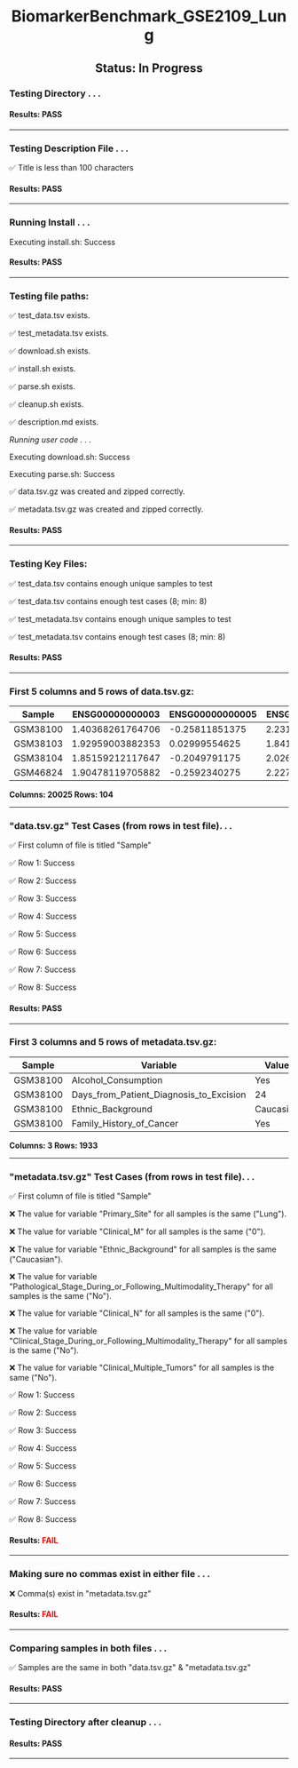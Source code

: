 <h1><center>BiomarkerBenchmark_GSE2109_Lung</center></h1>
<h2><center> Status: In Progress </center></h2>


### Testing Directory . . .

#### Results: PASS
---
### Testing Description File . . .

&#9989;	Title is less than 100 characters

#### Results: PASS
---
### Running Install . . .

Executing install.sh: Success

#### Results: PASS
---

### Testing file paths:

&#9989;	test_data.tsv exists.

&#9989;	test_metadata.tsv exists.

&#9989;	download.sh exists.

&#9989;	install.sh exists.

&#9989;	parse.sh exists.

&#9989;	cleanup.sh exists.

&#9989;	description.md exists.

*Running user code . . .*

Executing download.sh: Success

Executing parse.sh: Success

&#9989;	data.tsv.gz was created and zipped correctly.

&#9989;	metadata.tsv.gz was created and zipped correctly.

#### Results: PASS
---
### Testing Key Files:

&#9989;	test_data.tsv contains enough unique samples to test

&#9989;	test_data.tsv contains enough test cases (8; min: 8)

&#9989;	test_metadata.tsv contains enough unique samples to test

&#9989;	test_metadata.tsv contains enough test cases (8; min: 8)

#### Results: PASS
---

### First 5 columns and 5 rows of data.tsv.gz:

|	Sample	|	ENSG00000000003	|	ENSG00000000005	|	ENSG00000000419	|	ENSG00000000457	|
|	---	|	---	|	---	|	---	|	---	|
|	GSM38100	|	1.40368261764706	|	-0.25811851375	|	2.23105485222222	|	0.4314917628125	|
|	GSM38103	|	1.92959003882353	|	0.02999554625	|	1.84192114111111	|	0.8087353546875	|
|	GSM38104	|	1.85159212117647	|	-0.2049791175	|	2.02616687	|	0.3431711746875	|
|	GSM46824	|	1.90478119705882	|	-0.2592340275	|	2.22703217444444	|	0.7706966209375	|

**Columns: 20025 Rows: 104**

---
### "data.tsv.gz" Test Cases (from rows in test file). . .

&#9989;	First column of file is titled "Sample"

&#9989;	Row 1: Success

&#9989;	Row 2: Success

&#9989;	Row 3: Success

&#9989;	Row 4: Success

&#9989;	Row 5: Success

&#9989;	Row 6: Success

&#9989;	Row 7: Success

&#9989;	Row 8: Success

#### Results: PASS
---
### First 3 columns and 5 rows of metadata.tsv.gz:

|	Sample	|	Variable	|	Value	|
|	---	|	---	|	---	|
|	GSM38100	|	Alcohol_Consumption	|	Yes	|
|	GSM38100	|	Days_from_Patient_Diagnosis_to_Excision	|	24	|
|	GSM38100	|	Ethnic_Background	|	Caucasian	|
|	GSM38100	|	Family_History_of_Cancer	|	Yes	|

**Columns: 3 Rows: 1933**

---
### "metadata.tsv.gz" Test Cases (from rows in test file). . .

&#9989;	First column of file is titled "Sample"

&#10060;	The value for variable "Primary_Site" for all samples is the same ("Lung").

&#10060;	The value for variable "Clinical_M" for all samples is the same ("0").

&#10060;	The value for variable "Ethnic_Background" for all samples is the same ("Caucasian").

&#10060;	The value for variable "Pathological_Stage_During_or_Following_Multimodality_Therapy" for all samples is the same ("No").

&#10060;	The value for variable "Clinical_N" for all samples is the same ("0").

&#10060;	The value for variable "Clinical_Stage_During_or_Following_Multimodality_Therapy" for all samples is the same ("No").

&#10060;	The value for variable "Clinical_Multiple_Tumors" for all samples is the same ("No").

&#9989;	Row 1: Success

&#9989;	Row 2: Success

&#9989;	Row 3: Success

&#9989;	Row 4: Success

&#9989;	Row 5: Success

&#9989;	Row 6: Success

&#9989;	Row 7: Success

&#9989;	Row 8: Success

#### Results: **<font color="red">FAIL</font>**
---
### Making sure no commas exist in either file . . .

&#10060;	Comma(s) exist in "metadata.tsv.gz"

#### Results: **<font color="red">FAIL</font>**
---
### Comparing samples in both files . . .

&#9989;	Samples are the same in both "data.tsv.gz" & "metadata.tsv.gz"

#### Results: PASS

---
### Testing Directory after cleanup . . .

#### Results: PASS
---
